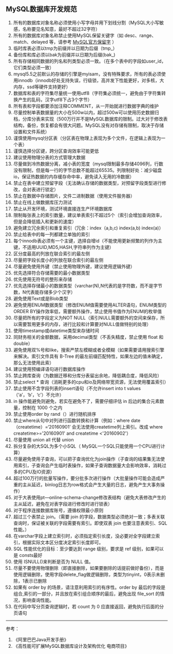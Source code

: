 ## MySQL数据库开发规范


1.  所有的数据库对象名称必须使用小写字母并用下划线分割（MySQL大小写敏感，名称要见名知意，最好不超过32字符）
2.  所有的数据库对象名称禁止使用MySQL保留关键字（如 desc、range、match、delayed 等，请参考 [MySQL官方保留字](https://link.juejin.im?target=https%3A%2F%2Fdev.mysql.com%2Fdoc%2Frefman%2F5.7%2Fen%2Fkeywords.html) ）
3.  临时库表必须以tmp为前缀并以日期为后缀（tmp_）
4.  备份库和库必须以bak为前缀并以日期为后缀(bak_)
5.  所有存储相同数据的列名和列类型必须一致。（在多个表中的字段如user_id，它们类型必须一致）
6.  mysql5.5之前默认的存储的引擎是myisam，没有特殊要求，所有的表必须使用innodb（innodb好处支持失误，行级锁，高并发下性能更好，对多核，大内存，ssd等硬件支持更好）
7.  数据库和表的字符集尽量统一使用utf8（字符集必须统一，避免由于字符集转换产生的乱码，汉字utf8下占3个字节）
8.  所有表和字段都要添加注释COMMENT，从一开始就进行数据字典的维护
9.  尽量控制单表数据量的大小在500w以内，超过500w可以使用历史数据归档，分库分表来实现（500万行并不是MySQL数据库的限制。过大对于修改表结构，备份，恢复都会有很大问题。MySQL没有对存储有限制，取决于存储设置和文件系统）
10.  谨慎使用mysql分区表（分区表在物理上表现为多个文件，在逻辑上表现为一个表）
11.  谨慎选择分区键，跨分区查询效率可能更低
12.  建议使用物理分表的方式管理大数据
13.  尽量做到冷热数据分离，减小表的宽度（mysql限制最多存储4096列，行数没有限制，但是每一行的字节总数不能超过65535。列限制好处：减少磁盘io，保证热数据的内存缓存命中率，避免读入无用的冷数据）
14.  禁止在表中建立预留字段（无法确认存储的数据类型，对预留字段类型进行修改，会对表进行锁定）
15.  禁止在数据中存储图片，文件二进制数据（使用文件服务器）
16.  禁止在线上做数据库压力测试
17.  禁止从开发环境，测试环境直接连生产环境数据库
18.  限制每张表上的索引数量，建议单表索引不超过5个（索引会增加查询效率，但是会降低插入和更新的速度）
19.  避免建立冗余索引和重复索引（冗余：index（a,b,c) index(a,b) index(a)）
20.  禁止给表中的每一列都建立单独的索引
21.  每个innodb表必须有一个主键，选择自增id（不能使用更新频繁的列作为主键，不适用UUID,MD5,HASH,字符串列作为主键）
22.  区分度最高的列放在联合索引的最左侧
23.  尽量把字段长度小的列放在联合索引的最左侧
24.  尽量避免使用外键（禁止使用物理外键，建议使用逻辑外键）
25.  优先选择符合存储需要的最小数据类型
26.  优先使用无符号的整形来存储
27.  优先选择存储最小的数据类型（varchar(N),N代表的是字符数，而不是字节数，N代表能存储多少个汉字）
28.  避免使用Text或是Blob类型
29.  避免使用ENUM数据类型（修改ENUM值需要使用ALTER语句，ENUM类型的ORDER BY操作效率低，需要额外操作，禁止使用书值作为ENUM的枚举值
30.  尽量把所有的字段定义为NOT NULL（索引NULL需要额外的空间来保存，所以需要暂用更多的内存，进行比较和计算要对NULL值做特别的处理）
31.  使用timestamp或datetime类型来存储时间
32.  同财务相关的金额数据，采用decimal类型（不丢失精度，禁止使用 float 和 double）
33.  避免使用双%号和like，搜索严禁左模糊或者全模糊（如果需要请用搜索引擎来解决。索引文件具有 B-Tree 的最左前缀匹配特性，如果左边的值未确定，那么无法使用此索）
34.  建议使用预编译语句进行数据库操作
35.  禁止跨库查询（为数据迁移和分库分表留出余地，降低耦合度，降低风险）
36.  禁止select * 查询（消耗更多的cpu和io及网络带宽资源，无法使用覆盖索引）
37.  禁止使用不含字段列表的insert语句（不允许insert into t values（‘a’，‘b’，‘c’）不允许）
38.  in 操作能避免则避免，若实在避免不了，需要仔细评估 in 后边的集合元素数量，控制在 1000 个之内
39.  禁止使用order by rand（）进行随机排序
40.  禁止where从句中对列进行函数转换和计算（例如：where date（createtime）=‘20160901’ 会无法使用createtime列上索引。改成 where createtime>='20160901' and createtime <'20160902'）
41.  尽量使用 union all 代替 union
42.  拆分复杂的大SQL为多个小SQL（ MySQL一个SQL只能使用一个CPU进行计算）
43.  尽量避免使用子查询，可以把子查询优化为join操作（子查询的结果集无法使用索引，子查询会产生临时表操作，如果子查询数据量大会影响效率，消耗过多的CPU及IO资源）
44.  超过100万行的批量写操作，要分批多次进行操作（大批量操作可能会造成严重的主从延迟，binlog日志为row格式会产生大量的日志，避免产生大事务操作）
45.  对于大表使用pt—online-schema-change修改表结构（避免大表修改产生的主从延迟，避免在对表字段进行修改时进行锁表）
46.  对于程序连接数据库账号，遵循权限最小原则
47.  超过三个表禁止 join。（需要 join 的字段，数据类型必须绝对一致；多表关联查询时，保证被关联的字段需要有索引。即使双表 join 也要注意表索引、SQL 性能。）
48.  在varchar字段上建立索引时，必须指定索引长度，没必要对全字段建立索引，根据实际文本区分度决定索引长度即可。
49.  SQL 性能优化的目标：至少要达到 range 级别，要求是 ref 级别，如果可以是 consts最好
50.  使用 ISNULL()来判断是否为 NULL 值。
51.  尽量不要使用物理删除（即直接删除，如果要删除的话提前做好备份），而是使用逻辑删除，使用字段delete_flag做逻辑删除，类型为tinyint，0表示未删除，1表示已删除
52.  如果有 order by 的场景，请注意利用索引的有序性。order by 最后的字段是组合,索引的一部分，并且放在索引组合顺序的最后，避免出现 file_sort 的情况，影响查询性能。
53.  在代码中写分页查询逻辑时，若 count 为 0 应直接返回，避免执行后面的分页语句

* * *

参考：

1.  《阿里巴巴Java开发手册》
2.  《高性能可扩展MySQL数据库设计及架构优化 电商项目》
